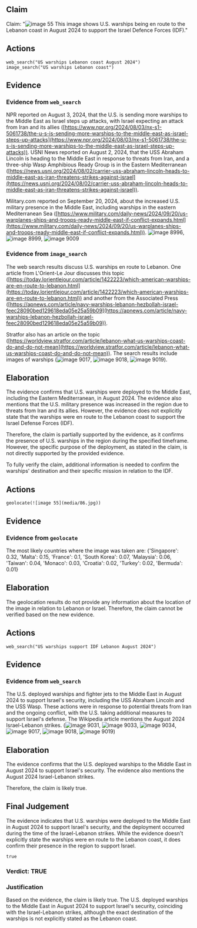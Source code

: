 ## Claim
Claim: "![image 55](media/86.jpg) This image shows U.S. warships being en route to the Lebanon coast in August 2024 to support the Israel Defence Forces (IDF)."

## Actions
```
web_search("US warships Lebanon coast August 2024")
image_search("US warships Lebanon coast")
```

## Evidence
### Evidence from `web_search`
NPR reported on August 3, 2024, that the U.S. is sending more warships to the Middle East as Israel steps up attacks, with Israel expecting an attack from Iran and its allies ([https://www.npr.org/2024/08/03/nx-s1-5061738/the-u-s-is-sending-more-warships-to-the-middle-east-as-israel-steps-up-attacks](https://www.npr.org/2024/08/03/nx-s1-5061738/the-u-s-is-sending-more-warships-to-the-middle-east-as-israel-steps-up-attacks)). USNI News reported on August 2, 2024, that the USS Abraham Lincoln is heading to the Middle East in response to threats from Iran, and a three-ship Wasp Amphibious Ready Group is in the Eastern Mediterranean ([https://news.usni.org/2024/08/02/carrier-uss-abraham-lincoln-heads-to-middle-east-as-iran-threatens-strikes-against-israel](https://news.usni.org/2024/08/02/carrier-uss-abraham-lincoln-heads-to-middle-east-as-iran-threatens-strikes-against-israel)).

Military.com reported on September 20, 2024, about the increased U.S. military presence in the Middle East, including warships in the eastern Mediterranean Sea ([https://www.military.com/daily-news/2024/09/20/us-warplanes-ships-and-troops-ready-middle-east-if-conflict-expands.html](https://www.military.com/daily-news/2024/09/20/us-warplanes-ships-and-troops-ready-middle-east-if-conflict-expands.html)). ![image 8996](media/2025-08-30_00-22-1756513323-901835.jpg), ![image 8999](media/2025-08-30_00-22-1756513333-073992.jpg), ![image 9009](media/2025-08-30_00-22-1756513354-558851.jpg)


### Evidence from `image_search`
The web search results discuss U.S. warships en route to Lebanon. One article from L'Orient-Le Jour discusses this topic ([https://today.lorientlejour.com/article/1422223/which-american-warships-are-en-route-to-lebanon.html](https://today.lorientlejour.com/article/1422223/which-american-warships-are-en-route-to-lebanon.html)) and another from the Associated Press ([https://apnews.com/article/navy-warships-lebanon-hezbollah-israel-feec28090bed129618eda05e25a59b09](https://apnews.com/article/navy-warships-lebanon-hezbollah-israel-feec28090bed129618eda05e25a59b09)).

Stratfor also has an article on the topic ([https://worldview.stratfor.com/article/lebanon-what-us-warships-coast-do-and-do-not-mean](https://worldview.stratfor.com/article/lebanon-what-us-warships-coast-do-and-do-not-mean)). The search results include images of warships (![image 9017](media/2025-08-30_00-23-1756513381-265140.jpg), ![image 9018](media/2025-08-30_00-23-1756513383-362230.jpg), ![image 9019](media/2025-08-30_00-23-1756513383-617192.jpg)).


## Elaboration
The evidence confirms that U.S. warships were deployed to the Middle East, including the Eastern Mediterranean, in August 2024. The evidence also mentions that the U.S. military presence was increased in the region due to threats from Iran and its allies. However, the evidence does not explicitly state that the warships were en route to the Lebanon coast to support the Israel Defense Forces (IDF).

Therefore, the claim is partially supported by the evidence, as it confirms the presence of U.S. warships in the region during the specified timeframe. However, the specific purpose of the deployment, as stated in the claim, is not directly supported by the provided evidence.

To fully verify the claim, additional information is needed to confirm the warships' destination and their specific mission in relation to the IDF.


## Actions
```
geolocate(![image 55](media/86.jpg))
```

## Evidence
### Evidence from `geolocate`
The most likely countries where the image was taken are: {'Singapore': 0.32, 'Malta': 0.15, 'France': 0.1, 'South Korea': 0.07, 'Malaysia': 0.06, 'Taiwan': 0.04, 'Monaco': 0.03, 'Croatia': 0.02, 'Turkey': 0.02, 'Bermuda': 0.01}

## Elaboration
The geolocation results do not provide any information about the location of the image in relation to Lebanon or Israel. Therefore, the claim cannot be verified based on the new evidence.


## Actions
```
web_search("US warships support IDF Lebanon August 2024")
```

## Evidence
### Evidence from `web_search`
The U.S. deployed warships and fighter jets to the Middle East in August 2024 to support Israel's security, including the USS Abraham Lincoln and the USS Wasp. These actions were in response to potential threats from Iran and the ongoing conflict, with the U.S. taking additional measures to support Israel's defense. The Wikipedia article mentions the August 2024 Israel-Lebanon strikes. (![image 9031](media/2025-08-30_00-23-1756513419-430676.jpg), ![image 9033](media/2025-08-30_00-23-1756513423-580285.jpg), ![image 9034](media/2025-08-30_00-23-1756513426-427698.jpg), ![image 9017](media/2025-08-30_00-23-1756513381-265140.jpg), ![image 9018](media/2025-08-30_00-23-1756513383-362230.jpg), ![image 9019](media/2025-08-30_00-23-1756513383-617192.jpg))


## Elaboration
The evidence confirms that the U.S. deployed warships to the Middle East in August 2024 to support Israel's security. The evidence also mentions the August 2024 Israel-Lebanon strikes.

Therefore, the claim is likely true.


## Final Judgement
The evidence indicates that U.S. warships were deployed to the Middle East in August 2024 to support Israel's security, and the deployment occurred during the time of the Israel-Lebanon strikes. While the evidence doesn't explicitly state the warships were en route to the Lebanon coast, it does confirm their presence in the region to support Israel.

`true`


### Verdict: TRUE

### Justification
Based on the evidence, the claim is likely true. The U.S. deployed warships to the Middle East in August 2024 to support Israel's security, coinciding with the Israel-Lebanon strikes, although the exact destination of the warships is not explicitly stated as the Lebanon coast.
